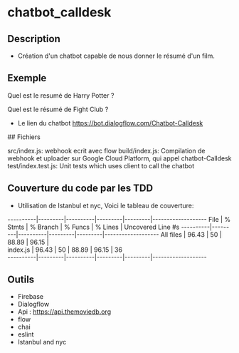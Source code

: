 # chatbot_calldesk

## Description

* Création d'un chatbot capable de nous donner le résumé d'un film.

## Exemple

Quel est le resumé de Harry Potter ?

Quel est le résumé de Fight Club ?

* Le lien du chatbot https://bot.dialogflow.com/Chatbot-Calldesk

## Fichiers

src/index.js: webhook ecrit avec flow
build/index.js: Compilation de webhook et uploader sur Google Cloud Platform, qui appel chatbot-Calldesk
test/index.test.js: Unit tests which uses client to call the chatbot

## Couverture du code par les TDD

* Utilisation de Istanbul et nyc, Voici le tableau de couverture:

----------|---------|----------|---------|---------|-------------------
File      | % Stmts | % Branch | % Funcs | % Lines | Uncovered Line #s 
----------|---------|----------|---------|---------|-------------------
All files |   96.43 |       50 |   88.89 |   96.15 |                   
 index.js |   96.43 |       50 |   88.89 |   96.15 | 36       
----------|---------|----------|---------|---------|-------------------


## Outils

* Firebase
* Dialogflow
* Api : https://api.themoviedb.org
* flow
* chai
* eslint
* Istanbul and nyc